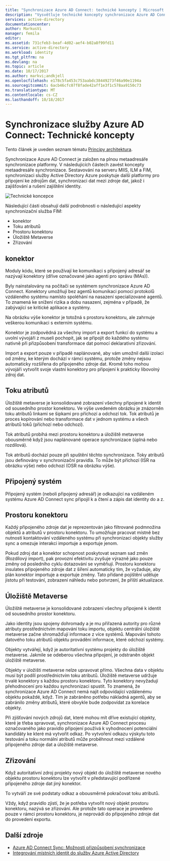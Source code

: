 ```yaml
---
title: "Synchronizace Azure AD Connect: technické koncepty | Microsoft Docs"
description: "Vysvětluje technické koncepty synchronizace Azure AD Connect."
services: active-directory
documentationcenter: 
author: MarkusVi
manager: femila
editor: 
ms.assetid: 731cfeb3-beaf-4d02-aef4-b02a8f99fd11
ms.service: active-directory
ms.workload: identity
ms.tgt_pltfrm: na
ms.devlang: na
ms.topic: article
ms.date: 10/17/2017
ms.author: markvi;andkjell
ms.openlocfilehash: e178c5fa453c753aabdc38449273f46a90e1194a
ms.sourcegitcommit: 6acb46cfc07f8fade42aff1e3f1c578aa9150c73
ms.translationtype: MT
ms.contentlocale: cs-CZ
ms.lasthandoff: 10/18/2017
---
```

# <a name="azure-ad-connect-sync-technical-concepts"></a>Synchronizace služby Azure AD Connect: Technické koncepty
Tento článek je uveden seznam tématu [Principy architektura](active-directory-aadconnectsync-technical-concepts.md).

Synchronizace Azure AD Connect je založen na plnou metaadresáře synchronizace platformy.
V následujících částech zavést koncepty metaadresáře synchronizace.
Sestavování na serveru MIIS, ILM a FIM, synchronizaci služby Active Directory Azure poskytuje další platformy pro připojení ke zdrojům dat, synchronizaci dat mezi zdroje dat, jakož i zajišťování a rušení zajištění identity.

![Technické koncepce](./media/active-directory-aadconnectsync-technical-concepts/scenario.png)

Následující části obsahují další podrobnosti o následující aspekty synchronizační služba FIM:

* konektor
* Toku atributů
* Prostoru konektoru
* Úložiště Metaverse
* Zřizování

## <a name="connector"></a>konektor
Moduly kódu, které se používají ke komunikaci s připojený adresář se nazývají konektory (dříve označované jako agenti pro správu (MAs)).

Byly nainstalovány na počítači se systémem synchronizace Azure AD Connect. Konektory umožňují bez agentů komunikaci pomocí protokolů vzdáleného systému namísto spoléhání na nasazení specializované agentů. To znamená ke snížení rizika a dobu nasazení, zejména v případě, že zabývající se kritické aplikace a systémy.

Na obrázku výše konektor je totožná s prostoru konektoru, ale zahrnuje veškerou komunikaci s externím systému.

Konektor je zodpovědná za všechny import a export funkcí do systému a uvolní vývojáři z museli pochopit, jak se připojit do každého systému nativně při přizpůsobení transformace dat pomocí deklarativní zřizování.

Import a export pouze v případě naplánované, aby vám umožnil další izolaci od změny, ke kterým dochází v rámci systému, protože změny nejsou automaticky rozšířena do připojeného zdroje dat. Kromě toho mohou vývojáři vytvořit svoje vlastní konektory pro připojení k prakticky libovolný zdroj dat.

## <a name="attribute-flow"></a>Toku atributů
Úložiště metaverse je konsolidované zobrazení všechny připojené k identit od sousedního prostor konektoru. Ve výše uvedeném obrázku je znázorněn toku atributů linkami se šipkami pro příchozí a odchozí tok. Tok atributů je proces kopírování nebo transformace dat v jednom systému a všech atributů toků (příchozí nebo odchozí).

Tok atributů probíhá mezi prostoru konektoru a úložiště metaverse obousměrně když jsou naplánované operace synchronizace (úplná nebo rozdílová).

Tok atributů dochází pouze při spuštění těchto synchronizace. Toky atributů jsou definovány v synchronizační pravidla. To může být příchozí (ISR na obrázku výše) nebo odchozí (OSR na obrázku výše).

## <a name="connected-system"></a>Připojený systém
Připojený systém (neboli připojený adresář) je odkazující na vzdáleném systému Azure AD Connect sync připojil k a čtení a zápis dat identity do a z.

## <a name="connector-space"></a>Prostoru konektoru
Každý připojeného zdroje dat je reprezentován jako filtrované podmnožina objektů a atributů v prostoru konektoru.
To umožňuje pracovat místně bez nutnosti kontaktování vzdáleného systému při synchronizaci objekty služby sync a omezuje interakci importuje a exportuje jenom.

Pokud zdroj dat a konektor schopnost poskytovat seznam sad změn (Rozdílový import), pak provozní efektivitu zvyšuje výrazně jako pouze změny od posledního cyklu dotazování se vyměňují. Prostoru konektoru insulates připojeného zdroje dat z šíření automaticky tím, že vyžaduje, aby plán konektor importuje a exportuje změny. Tato přidané pojištění uděluje jistotu při testování, zobrazení náhledu nebo potvrzení, že příští aktualizace.

## <a name="metaverse"></a>Úložiště Metaverse
Úložiště metaverse je konsolidované zobrazení všechny připojené k identit od sousedního prostor konektoru.

Jako identity jsou spojeny dohromady a je mu přiřazená autority pro různé atributy prostřednictvím mapování toku importu, objektu centrální úložiště metaverse začne shromažďují informace z více systémů. Mapování tohoto datového toku atributů objektu provádění informace, které odchozí systémy.

Objekty vytvářejí, když je autoritativní systému projekty do úložiště metaverse. Jakmile se odeberou všechna připojení, je odstraněn objekt úložiště metaverse.

Objekty v úložišti metaverse nelze upravovat přímo. Všechna data v objektu musí být podílí prostřednictvím toku atributů. Úložiště metaverse udržuje trvalé konektory s každou prostoru konektoru. Tyto konektory nevyžadují přehodnocení pro každou synchronizaci spustit. To znamená, že synchronizace Azure AD Connect nemá najít odpovídající vzdálenému objektu pokaždé, když. Tím je zabráněno potřebu nákladná agentů, aby se zabránilo změny atributů, které obvykle bude zodpovídat za korelace objekty.

Při zjišťování nových zdrojů dat, které mohou mít dříve existující objekty, které je třeba spravovat, synchronizace Azure AD Connect procesu označovaného jako pravidlo připojení používá k vyhodnocení potenciální kandidáty ke které má vytvořit odkaz.
Po vytvoření odkazu výskytu toto testování a toku normální atributů může proběhnout mezi vzdálené připojeného zdroje dat a úložiště metaverse.

## <a name="provisioning"></a>Zřizování
Když autoritativní zdroj projekty nový objekt do úložiště metaverse nového objektu prostoru konektoru lze vytvořit v představující podřízené připojeného zdroje dat jiný konektor.

To vytváří ze své podstaty odkaz a obousměrně pokračovat toku atributů.

Vždy, když pravidlo zjistí, že je potřeba vytvořit nový objekt prostoru konektoru, nazývá se zřizování. Ale protože tato operace je provedeno pouze v rámci prostoru konektoru, je neprovádí do připojeného zdroje dat do provedení exportu.

## <a name="additional-resources"></a>Další zdroje
* [Azure AD Connect Sync: Možnosti přizpůsobení synchronizace](active-directory-aadconnectsync-whatis.md)
* [Integrování místních identit do služby Azure Active Directory](active-directory-aadconnect.md)

<!--Image references-->
[1]: ./media/active-directory-aadsync-technical-concepts/ic750598.png
